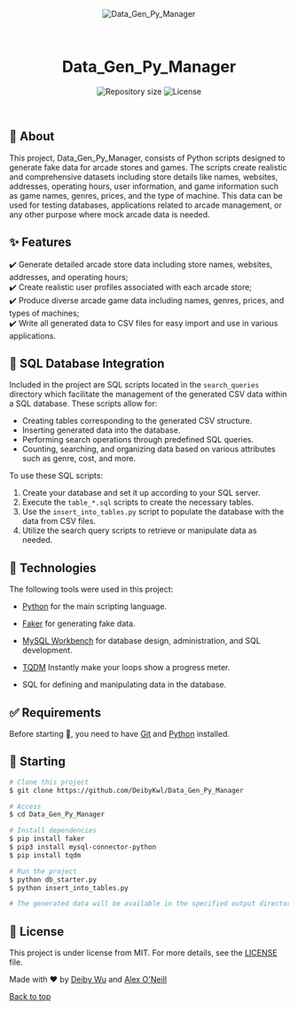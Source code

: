 <div align="center" id="top"> 
  <img src="./.github/app.gif" alt="Data_Gen_Py_Manager" />

  &#xa0;

  <!-- <a href="https://data_gen_py_manager.netlify.app">Demo</a> -->
</div>

<h1 align="center">Data_Gen_Py_Manager</h1>

<p align="center">

  <img alt="Repository size" src="https://img.shields.io/github/repo-size/DeibyKwl/Data_Gen_Py_Manager?color=56BEB8">

  <img alt="License" src="https://img.shields.io/github/license/DeibyKwl/Data_Gen_Py_Manager?color=56BEB8">
</p>

<br>

## :dart: About ##

This project, Data_Gen_Py_Manager, consists of Python scripts designed to generate fake data for arcade stores and games. The scripts create realistic and comprehensive datasets including store details like names, websites, addresses, operating hours, user information, and game information such as game names, genres, prices, and the type of machine. This data can be used for testing databases, applications related to arcade management, or any other purpose where mock arcade data is needed.

## :sparkles: Features ##

:heavy_check_mark: Generate detailed arcade store data including store names, websites, addresses, and operating hours;\
:heavy_check_mark: Create realistic user profiles associated with each arcade store;\
:heavy_check_mark: Produce diverse arcade game data including names, genres, prices, and types of machines;\
:heavy_check_mark: Write all generated data to CSV files for easy import and use in various applications.

## :wrench: SQL Database Integration ##

Included in the project are SQL scripts located in the `search_queries` directory which facilitate the management of the generated CSV data within a SQL database. These scripts allow for:

- Creating tables corresponding to the generated CSV structure.
- Inserting generated data into the database.
- Performing search operations through predefined SQL queries.
- Counting, searching, and organizing data based on various attributes such as genre, cost, and more.

To use these SQL scripts:

1. Create your database and set it up according to your SQL server.
2. Execute the `table_*.sql` scripts to create the necessary tables.
3. Use the `insert_into_tables.py` script to populate the database with the data from CSV files.
4. Utilize the search query scripts to retrieve or manipulate data as needed.

## :rocket: Technologies ##

The following tools were used in this project:


- [Python](https://www.python.org/) for the main scripting language.
- [Faker](https://faker.readthedocs.io/en/master/) for generating fake data.
- [MySQL Workbench](https://www.mysql.com/products/workbench/) for database design, administration, and SQL development.
- [TQDM](https://github.com/tqdm/tqdm/) Instantly make your loops show a progress meter.

- SQL for defining and manipulating data in the database.

## :white_check_mark: Requirements ##

Before starting :checkered_flag:, you need to have [Git](https://git-scm.com) and [Python](https://www.python.org/) installed.

## :checkered_flag: Starting ##

```bash
# Clone this project
$ git clone https://github.com/DeibyKwl/Data_Gen_Py_Manager

# Access
$ cd Data_Gen_Py_Manager

# Install dependencies
$ pip install faker
$ pip3 install mysql-connector-python
$ pip install tqdm

# Run the project
$ python db_starter.py
$ python insert_into_tables.py

# The generated data will be available in the specified output directories
```

## :memo: License ##

This project is under license from MIT. For more details, see the [LICENSE](LICENSE.md) file.

Made with :heart: by <a href="https://github.com/DeibyKwl" target="_blank">Deiby Wu</a> and <a href="https://github.com/alexo75" target="_blank">Alex O'Neill</a>

<a href="#top">Back to top</a>